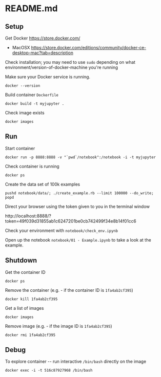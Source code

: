 # README.md

## Setup

Get Docker https://store.docker.com/

* MacOSX https://store.docker.com/editions/community/docker-ce-desktop-mac?tab=description

Check installation; you may need to use `sudo` depending on what environment/version-of-docker-machine you're running

Make sure your Docker service is running.  

```
docker --version
```

Build container `Dockerfile`

```
docker build -t myjupyter .
```

Check image exists

```
docker images
```



## Run

Start container

```
docker run -p 8888:8888 -v "`pwd`/notebook":/notebook -i -t myjupyter
```

Check container is running

```
docker ps
```

Create the data set of 100k examples

    pushd notebook/data/; ./create_example.rb --limit 100000 --do_write; popd
Direct your browser using the token given to you in the terminal window

http://localhost:8888/?token=49f039d31855ab1c6247201be0cb742499f34e8b14f01cc6 

Check your environment with `notebook/check_env.ipynb`

Open up the notebook `notebook/01 - Example.ipynb` to take a look at the example.  



## Shutdown

Get the container ID

```
docker ps
```

Remove the container (e.g. - if the container ID is `1fa4ab2cf395`)

```
docker kill 1fa4ab2cf395
```

Get a list of images

```
docker images
```

Remove image (e.g. - if the image ID is `1fa4ab2cf395`)

```
docker rmi 1fa4ab2cf395
```



## Debug

To explore container -- run interactive `/bin/bash` directly on the image

```
docker exec -i -t 516c87927968 /bin/bash
```

